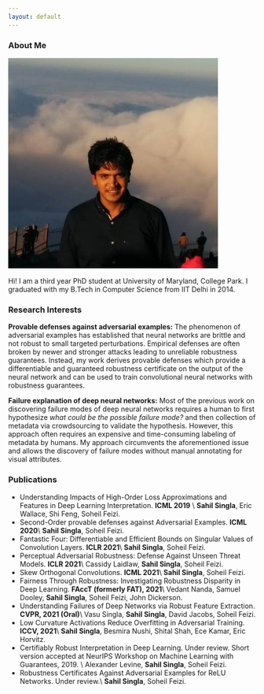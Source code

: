```yaml
---
layout: default
---
```



### About Me

<img class="profile-picture" src="profile.jpg">

Hi! I am a third year PhD student at University of Maryland, College Park. I graduated with my B.Tech in Computer Science from IIT Delhi in 2014. 

### Research Interests

**Provable defenses against adversarial examples:** The phenomenon of adversarial examples has established that neural networks are brittle and not robust to small targeted perturbations. Empirical defenses are often broken by newer and stronger attacks leading to unreliable robustness guarantees. Instead, my work derives provable defenses which provide a differentiable and guaranteed robustness certificate on the output of the neural network and can be used to train convolutional neural networks with robustness guarantees.

**Failure explanation of deep neural networks:** Most of the previous work on discovering failure modes of deep neural networks requires a human to first hypothesize *what could be the possible failure mode?* and then collection of metadata via crowdsourcing to validate the hypothesis. However, this approach often requires an expensive and time-consuming labeling of metadata by humans. My approach circumvents the aforementioned issue and allows the discovery of failure modes without manual annotating for visual attributes.


### Publications

* Understanding Impacts of High-Order Loss Approximations and Features in Deep Learning Interpretation. **ICML 2019** \\
**Sahil Singla**, Eric Wallace, Shi Feng, Soheil Feizi.
* Second-Order provable defenses against Adversarial Examples. **ICML 2020**\\
**Sahil Singla**, Soheil Feizi. 
* Fantastic Four: Differentiable and Efficient Bounds on Singular Values of Convolution Layers. **ICLR 2021**\\
**Sahil Singla**, Soheil Feizi. 
* Perceptual Adversarial Robustness: Defense Against Unseen Threat Models. **ICLR 2021**\\
Cassidy Laidlaw, **Sahil Singla**, Soheil Feizi. 
* Skew Orthogonal Convolutions. **ICML 2021**\\
**Sahil Singla**, Soheil Feizi. 
* Fairness Through Robustness: Investigating Robustness Disparity in Deep Learning. **FAccT (formerly FAT), 2021**\\
Vedant Nanda, Samuel Dooley, **Sahil Singla**, Soheil Feizi, John Dickerson.
* Understanding Failures of Deep Networks via Robust Feature Extraction. **CVPR, 2021 (Oral)**\\
Vasu Singla, **Sahil Singla**, David Jacobs, Soheil Feizi.
* Low Curvature Activations Reduce Overfitting in Adversarial Training. **ICCV, 2021**\\
**Sahil Singla**, Besmira Nushi, Shital Shah, Ece Kamar, Eric Horvitz.
* Certifiably Robust Interpretation in Deep Learning. Under review. Short version accepted at NeurIPS Workshop on Machine Learning with Guarantees, 2019. \\
Alexander Levine, **Sahil Singla**, Soheil Feizi. 
* Robustness Certificates Against Adversarial Examples for ReLU Networks. Under review.\\
 **Sahil Singla**, Soheil Feizi.
